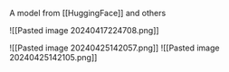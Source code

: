 A model from [[HuggingFace]] and others

![[Pasted image 20240417224708.png]]

![[Pasted image 20240425142057.png]]
![[Pasted image 20240425142105.png]]
